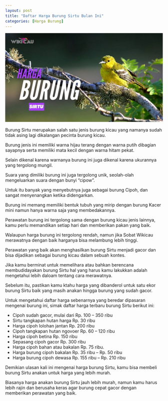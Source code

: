 ```yaml
---
layout: post
title: "Daftar Harga Burung Sirtu Bulan Ini"
categories: [Harga Burung]
---
```


![](/images/harga-burung-sirtu.webp)

Burung Sirtu merupakan salah satu jenis burung kicau yang namanya sudah tidak asing lagi dikalangan pecinta burung kicau.

Burung jenis ini memiliki warna hijau terang dengan warna putih dibagian sayapnya serta memiliki mata kecil dengan warna hitam pekat.

Selain dikenal karena warnanya burung ini juga dikenal karena ukurannya yang tergolong mungil.

Suara yang dimiliki burung ini juga tergolong unik, seolah-olah mengeluarkan suara dengan bunyi “cipow”.

Untuk itu banyak yang menyebutnya juga sebagai burung Cipoh, dan sangat menyenangkan ketika didengarkan.

Burung ini memang memiliki bentuk tubuh yang mirip dengan burung Kacer mini namun hanya warna saja yang membedakannya.

Perawatan burung ini tergolong sama dengan burung kicau jenis lainnya, kamu perlu memandikan setiap hari dan memberikan pakan yang baik.

Walaupun harga burung ini tergolong rendah, namun jika Sobat Wikicau merawatnya dengan baik harganya bisa melambung lebih tinggi.

Perawatan yang baik akan menghasilkan burung Sirtu menjadi gacor dan bisa dijadikan sebagai burung kicau dalam sebuah kontes.

Jika kamu berminat untuk memelihara atau bahkan berencana membudidayakan burung Sirtu hal yang harus kamu lakukkan adalah mengetahui lebih daloam tentang cara merawatnya.

Sebelum itu, pastikan kamu ktahu harga yang dibanderol untuk satu ekor burung Sirtu baik yang masih anakan hingga burung yang sudah gacor.

Untuk mengetahui daftar harga sebenarnya yang beredar dipasaran mengenai burung ini, simak daftar harga terbaru burung Sirtu berikut ini:

- Cipoh sudah gacor, mulai dari Rp. 100 – 350 ribu
- Sirtu tangkapan hutan harga Rp. 30 ribu
- Harga cipoh lolohan jantan Rp. 200 ribu
- Cipoh tangkapan hutan ngovoer Rp. 60 – 120 ribu
- Harga cipoh betina Rp. 150 ribu
- Sepasang cipoh gacor Rp. 300 ribu
- Harga cipoh bahan atau bakalan Rp. 75 ribu.
- Harga burung cipoh bakalan Rp. 35 ribu – Rp. 50 ribu
- Harga burung cipoh dewasa Rp. 155 ribu – Rp. 210 ribu

Demikian ulasan kali ini mengenai harga burung Sirtu, kamu bisa membeli burung Sirtu anakan untuk harga yang lebih murah.

Biasanya harga anakan burung Sirtu jauh lebih murah, namun kamu harus lebih rajin dan berusaha keras agar burung cepat gacor dengan memberikan perawatan yang baik.